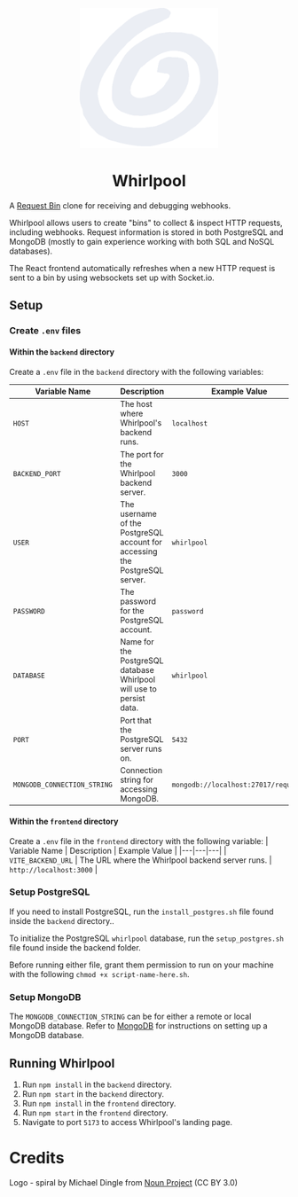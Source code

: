 <p align="center">
  <img src="https://github.com/alex-bair/whirlpool/blob/main/frontend/public/transparent-icon.png" width="250" height="auto" />
</p>


<h1 align="center">Whirlpool</h1>

A [Request Bin](https://pipedream.com/requestbin) clone for receiving and debugging webhooks.

Whirlpool allows users to create "bins" to collect & inspect HTTP requests, including webhooks. Request information is stored in both PostgreSQL and MongoDB (mostly to gain experience working with both SQL and NoSQL databases).

The React frontend automatically refreshes when a new HTTP request is sent to a bin by using websockets set up with Socket.io.

## Setup

### Create `.env` files

#### Within the `backend` directory

Create a `.env` file in the `backend` directory with the following variables:

| Variable Name  | Description  | Example Value |
|---|---|---|
| `HOST`  | The host where Whirlpool's backend runs. | `localhost`  |
| `BACKEND_PORT` | The port for the Whirlpool backend server. | `3000`  |
| `USER`  | The username of the PostgreSQL account for accessing the PostgreSQL server. | `whirlpool`  |
| `PASSWORD`  | The password for the PostgreSQL account. |  `password` |
| `DATABASE`  | Name for the PostgreSQL database Whirlpool will use to persist data. | `whirlpool`  |
| `PORT`  | Port that the PostgreSQL server runs on. |  `5432` |
|  `MONGODB_CONNECTION_STRING` | Connection string for accessing MongoDB. | `mongodb://localhost:27017/requests`  |

#### Within the `frontend` directory

Create a `.env` file in the `frontend` directory with the following variable:
| Variable Name  | Description  | Example Value |
|---|---|---|
| `VITE_BACKEND_URL` | The URL where the Whirlpool backend server runs. | `http://localhost:3000`  |

### Setup PostgreSQL

If you need to install PostgreSQL, run the `install_postgres.sh` file found inside the `backend` directory..

To initialize the PostgreSQL `whirlpool` database, run the `setup_postgres.sh` file found inside the backend folder.

Before running either file, grant them permission to run on your machine with the following `chmod +x script-name-here.sh`.

### Setup MongoDB

The `MONGODB_CONNECTION_STRING` can be for either a remote or local MongoDB database. Refer to [MongoDB](https://www.mongodb.com/docs/manual/) for instructions on setting up a MongoDB database.

## Running Whirlpool

1. Run `npm install` in the `backend` directory.
2. Run `npm start` in the `backend` directory.
3. Run `npm install` in the `frontend` directory.
4. Run `npm start` in the `frontend` directory.
5. Navigate to port `5173` to access Whirlpool's landing page.

# Credits

Logo - spiral by Michael Dingle from <a href="https://thenounproject.com/browse/icons/term/spiral/" target="_blank" title="spiral Icons">Noun Project</a> (CC BY 3.0)
